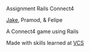 Assignment Rails Connect4

[Jake](https://github.com/jtingley/assignment_rails_connect4/), Pramod, & Felipe

A Connect4 game using Rails

Made with skills learned at [VCS](http://vikingcodeschool.com)
